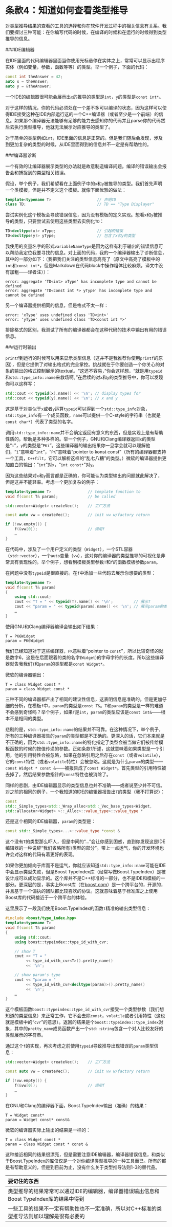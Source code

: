 条款4：知道如何查看类型推导
==========================

对类型推导结果的查看的工具的选择和你在软件开发过程中的相关信息有关系。我们要探讨三种可能：在你编写代码的时候，在编译的时候和在运行的时候得到类型推导的信息。

###IDE编辑器

在IDE里面的代码编辑器里面当你使用光标悬停在实体之上，常常可以显示出程序实体（例如变量，参数，函数等等）的类型。举一个例子，下面的代码：

```cpp
const int theAnswer = 42;
auto x = theAnswer;
auto y = &theAnswer;
```

一个IDE的编辑器很可能会展示出`x`的推导的类型是`int`，`y`的类型是`const int*`。

对于这样的情况，你的代码必须处在一个差不多可以编译的状态，因为这样可以使得IDE接受这种在IDE内部运行这的一个C++编译器（或者至少是一个前端）的信息。如果那个编译器无法能够有足够的能力去感知你的代码并且parse你的代码然后去执行类型推导，他就无法展示对应推导的类型了。

对于简单的类型例如`int`，IDE里面的信息是正常的。但是我们随后会发现，涉及到更加复杂的类型的时候，从IDE里面得到的信息并不一定是有帮助性的。

###编译器诊断

一个有效的让编译器展示类型的办法就是故意制造编译问题。编译的错误输出会报告会和捕捉到的类型相关错误。

假设，举个例子，我们希望看在上面例子中的`x`和`y`被推导的类型。我们首先声明一个类模板，但是并不定义这个模板。就像下面优雅的做法：

```cpp
template<typename T>                    // 声明TD
class TD;                               // TD == "Type Displayer"
```

尝试实例化这个模板会导致错误信息，因为没有模板的定义实现。想看`x`和`y`被推导的类型，只要尝试去使用这些类型去实例化`TD`：

```cpp
TD<decltype(x)> xType;                  // 引起的错误
TD<decltype(y)> yType;                  // 包含了x和y的类型
```
我使用的变量名字的形式`variableNameType`是因为这样有利于输出的错误信息可以帮助我定位我要寻找的信息。对上面的代码，我的一个编译器输出了诊断信息，其中的一部分如下：（我把我们关注的类型信息高亮了（原文中高亮了模板中的`int`和`const int*`，但是Markdown在代码block中操作粗体比较麻烦，译文中没有加粗——译者注））：

    error: aggregate 'TD<int> xType' has incomplete type and cannot be defined
    error: aggregate 'TD<const int *> yType' has incomplete type and cannot be defined

另一个编译器提供相同的信息，但是格式不太一样：

    error: 'xType' uses undefined class 'TD<int>'
    error: 'yType' uses undefined class 'TD<const int *>'

排除格式的区别，我测试了所有的编译器都会在这种代码的技术中输出有用的错误信息。

###运行时输出

`printf`到运行的时候可以用来显示类型信息（这并不是我推荐你使用`printf`的原因），但是它提供了对输出格式的完全掌控。挑战就在于你要创造一个你关心的对象的输出的格式控制展示的textual。“这还不容易，”你会这样想，“就是用`typeid`和`std::type_info::name`来救场啊。”在后续的对`x`和`y`的类型推导中，你可以发现你可以这样写：

```cpp
std::cout << typeid(x).name() << '\n'; // display types for
std::cout << typeid(y).name() << '\n'; // x and y
```

这是基于对类似于`x`或者`y`运算`typeid`可以得到一个`std::type_info`对象，`std::type_info`有一个成员函数，`name`可以提供一个C-style的字符串（也就是`const char*`）代表了类型的名字。

调用`std::type_info::name`并不会确定返回有意义的东西，但是实现上是有帮助性质的。帮助是多种多样的。举一个例子，GNU和Clang编译器返回`x`的类型是“`i`”，`y`的类型是“`PKi`”。这些编译器的输出结果你一旦学会就可以理解他们，“`i`”意味着“`int`”，“`PK`”意味着“pointer to ~~konst~~ const”（所有的编译器都支持一个工具，`C++filt`，它可以解析这样的“乱七八糟”的类型。）微软的编译器提供更加直白的输出：“`int`”对`x`，“`int const*`”对`y`。

因为这些结果对`x`和`y`而言都是正确的，你可能认为类型输出的问题就此解决了，但是这并不能轻率。考虑一个更加复杂的例子：

```cpp
template<typename T>                // template function to
void f(const T& param);             // be called

std::vector<Widget> createVec();    // 工厂方法

const auto vw = createVec();        // init vw w/factory return

if (!vw.empty()) {
    f(&vw[0]);                      // 调用f
    …
}
```

在代码中，涉及了一个用户定义的类型（`Widget`），一个STL容器（`std::vector`），一个`auto`变量（`vw`），这对你的编译器的类型推导的可视化是非常具有表现性的。举个例子，想看到模板类型参数`T`和`f`的函数模板参数`param`。

在问题中没有`typeid`是很直接的。在`f`中添加一些代码去展示你想要的类型：

```cpp
template<typename T>
void f(const T& param)
{
    using std::cout;
    cout << "T = " << typeid(T).name() << '\n';         // 展示T
    cout << "param = " << typeid(param).name() << '\n'; // 展示param的类型
    …
}
```

使用GNU和Clang编译器编译会输出如下结果：

    T = PK6Widget
    param = PK6Widget

我们已经知道对于这些编译器，`PK`意味着“pointer to `const`”，所以比较奇怪的就是数字6，这是在后面跟着的类的名字(`Widget`)的字母字符的长度。所以这些编译器就告我我们`T`和`param`的类型都是`const Widget*`。

微软的编译器输出：

    T = class Widget const *
    param = class Widget const *

三种不同的编译器都产出了相同的建议性信息，这表明信息是准确的。但是更加仔细的分析，在模板`f`中，`param`的类型是`const T&`。`T`和`param`的类型是一样的难道不会感到奇怪吗？举个例子，如果`T`是`int`，`param`的类型应该是`const int&`——根本不是相同的类型。

悲剧的是，`std::type_info::name`的结果并不可靠。在这种情况下，举个例子，所有的三种编译器报告的`param`的类型都是不正确的。更深入的话，它们本来就是不正确的，因为`std::type_info::name`的特化指定了类型会被当做它们被传给模板函数的时候的按值传递的参数。正如条款1所述，这就意味着如果类型是一个引用，他的引用特性会被忽略，如果在忽略引用之后存在`const`（或者`volatile`），它的`const`特性（或者`volatile`特性）会被忽略。这就是为什么`param`的类型——`const Widget * const &`——被报告成了`const Widget*`。首先类型的引用特性被去掉了，然后结果参数指针的`const`特性也被消除了。

同样的悲剧，由IDE编辑器显示的类型信息也并不准确——或者说至少并不可信。对之前的相同的例子，一个我知道的IDE的编辑器报告出`T`的类型（我不打算说）：

```cpp
const
std::_Simple_types<std::_Wrap_alloc<std::_Vec_base_types<Widget,
std::allocator<Widget> >::_Alloc>::value_type>::value_type *
```

还是这个相同的IDE编辑器，`param`的类型是：

```cpp
const std::_Simple_types<...>::value_type *const &
```

这个没有`T`的类型那么吓人，但是中间的“...”会让你感到困惑，直到你发现这是IDE编辑器的一种说辞“我们省略所有`T`类型的部分”。带上一点运气，你的开发环境也许会对这样的代码有着更好的表现。

如果你更加倾向于库而不是运气，你就应该知道`std::type_info::name`可能在IDE中会显示类型失败，但是Boost TypeIndex库（经常写做Boost.TypeIndex）是被设计成可以成功显示的。这个库并不是C++标准的一部分，也不是IDE和模板的一部分。更深层的是，事实上Boost库（在[boost.com](http://boost.com/)）是一个跨平台的，开源的，并且基于一个偏执的团队都比较喜欢的协议。这就意味着基于标准库之上使用Boost库的代码接近于一个跨平台的体验。

这里展示了一段我们使用Boost.TypeIndex的函数`f`精准的输出类型信息：

```cpp
#include <boost/type_index.hpp>
template<typename T>
void f(const T& param)
{
    using std::cout;
    using boost::typeindex::type_id_with_cvr;

    // show T
    cout << "T = "
         << type_id_with_cvr<T>().pretty_name()
         << '\n';

    // show param's type
    cout << "param = "
         << type_id_with_cvr<decltype(param)>().pretty_name()
         << '\n';
    …
}
```

这个模板函数`boost::typeindex::type_id_with_cvr`接受一个类型参数（我们想知道的类型信息）来正常工作，它不会去除`const`，`volatile`或者引用特性（这也就是模板中的“`cvr`”的意思）。返回的结果是个`boost::typeindex::type_index`对象，其中的`pretty_name`成员函数产出一个`std::string`包含一个对人比较友好的类型展示的字符串。

通过这个`f`的实现，再次考虑之前使用`typeid`导致推导出现错误的`param`类型信息：

```cpp
std::vector<Widget> createVec();    // 工厂方法

const auto vw = createVec();        // init vw w/factory return

if (!vw.empty()) {
    f(&vw[0]);                      // 调用f
    …
}
```

在GNU和Clang的编译器下面，Boost.TypeIndex输出（准确）的结果：

    T = Widget const*
    param = Widget const* const&

微软的编译器实际上输出的结果是一样的：

    T = class Widget const *
    param = class Widget const * const &

这种接近相同的结果很漂亮，但是需要注意IDE编辑器，编译器错误信息，和类似于Boost.TypeIndex的库仅仅是一个对你编译类型推导的一种工具而已。所有的都是有帮助意义的，但是到目前为止，没有什么关于类型推导法则1-3的替代品。

|要记住的东西|
| :--------- |
| 类型推导的结果常常可以通过IDE的编辑器，编译器错误输出信息和Boost TypeIndex库的结果中得到|
| 一些工具的结果不一定有帮助性也不一定准确，所以对C++标准的类型推导法则加以理解是很有必要的|
